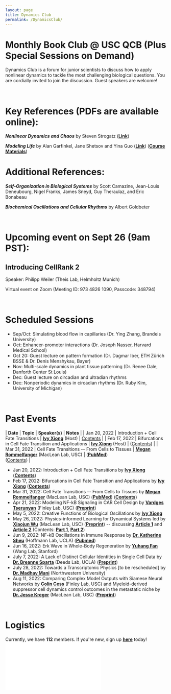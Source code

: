 ```yaml
---
layout: page
title: Dynamics Club
permalink: /DynamicsClub/
---
```


# Monthly Book Club @ USC QCB (Plus Special Sessions on Demand)

Dynamics Club is a forum for junior scientists to discuss how to apply nonlinear dynamics to tackle the most challenging biological questions. You are cordially invited to join the discussion. Guest speakers are welcome! 

&nbsp;
&nbsp;

# Key References (PDFs are available online): 

***Nonlinear Dynamics and Chaos*** by Steven Strogatz ([**Link**](https://www.stevenstrogatz.com/books/nonlinear-dynamics-and-chaos-with-applications-to-physics-biology-chemistry-and-engineering))

***Modeling Life*** by Alan Garfinkel, Jane Shetsov and Yina Guo ([**Link**](https://link.springer.com/book/10.1007/978-3-319-59731-7)) ([**Course Materials**](https://modelinginbiology.github.io))


# Additional References:

***Self-Organization in Biological Systems*** by Scott Camazine, Jean-Louis Deneubourg, Nigel Franks, James Sneyd, Guy Theraulaz, and Eric Bonabeau

***Biochemical Oscillations and Cellular Rhythms*** by Albert Goldbeter

&nbsp;
&nbsp;

# Upcoming event on Sept 26 (9am PST):

## Introducing CellRank 2

Speaker: Philipp Weiler (Theis Lab, Helmholtz Munich)

Virtual event on Zoom (Meeting ID: 973 4826 1090, Passcode: 348794)

&nbsp;
&nbsp;

# Scheduled Sessions

- Sep/Oct: Simulating blood flow in capillaries (Dr. Ying Zhang, Brandeis University)
- Oct: Enhancer-promoter interactions (Dr. Joseph Nasser, Harvard Medical School)
- Oct 20: Guest lecture on pattern formation (Dr. Dagmar Iber, ETH Zürich BSSE & Dr. Denis Menshykau, Bayer)
- Nov: Multi-scale dynamics in plant tissue patterning (Dr. Renee Dale, Danforth Center St Louis)
- Dec: Guest lecture on circadian and ultradian rhythms
- Dec: Nonperiodic dynamics in circadian rhythms (Dr. Ruby Kim, University of Michigan)

&nbsp;
&nbsp;

# Past Events

| **Date** | **Topic** | **Speaker(s)** | **Notes** |
| Jan 20, 2022 | Introduction + Cell Fate Transitions | [**Ivy Xiong**](https://lingyunxiong.github.io) (Host) | [Contents](https://drive.google.com/file/d/18OcjJginmYzX9KQ-J0J64o9GeMG6ya-I/view?usp=sharing) |
| Feb 17, 2022 | Bifurcations in Cell Fate Transition and Applications | [**Ivy Xiong**](https://lingyunxiong.github.io) (Host) | ([Contents](https://drive.google.com/file/d/1W0TRbrKwryFQ2U7IN9CR-ufOTZHycH88/view?usp=sharing )) |
| Mar 31, 2022 | Cell Fate Transitions -- From Cells to Tissues | [**Megan Rommelfanger**](https://macleanlab.usc.edu/people/megan-rommelfanger/) (MacLean Lab, USC) | ([**PubMed**](https://pubmed.ncbi.nlm.nih.gov/34935903/)) <br /> ([Contents](https://drive.google.com/file/d/1LzuqVaFz5hKXT37KzmXHevop3o0gxp7n/view?usp=sharing)) |


- Jan 20, 2022: Introduction + Cell Fate Transitions by [**Ivy Xiong**](https://lingyunxiong.github.io) ([**Contents**](https://drive.google.com/file/d/18OcjJginmYzX9KQ-J0J64o9GeMG6ya-I/view?usp=sharing))
- Feb 17, 2022: Bifurcations in Cell Fate Transition and Applications by [**Ivy Xiong**](https://lingyunxiong.github.io) ([**Contents**](https://drive.google.com/file/d/1W0TRbrKwryFQ2U7IN9CR-ufOTZHycH88/view?usp=sharing ))
- Mar 31, 2022: Cell Fate Transitions -- From Cells to Tissues by [**Megan Rommelfanger**](https://macleanlab.usc.edu/people/megan-rommelfanger/) (MacLean Lab, USC) ([**PubMed**](https://pubmed.ncbi.nlm.nih.gov/34935903/)) ([**Contents**](https://drive.google.com/file/d/1LzuqVaFz5hKXT37KzmXHevop3o0gxp7n/view?usp=sharing))
- Apr 21, 2022: Modeling NF-kB Signaling in CAR Cell Design by [**Vardges Tserunyan**](http://csbl.usc.edu/people/lab-members/) (Finley Lab, USC) ([**Preprint**](https://www.biorxiv.org/content/10.1101/2022.04.27.489659v1))
- May 5, 2022: Creative Functions of Biological Oscillations by [**Ivy Xiong**](https://lingyunxiong.github.io)
- May 26, 2022: Physics-informed Learning for Dynamical Systems led by [**Xiaojun Wu**](https://macleanlab.usc.edu/people/xiaojun-wu2/) (MacLean Lab, USC) ([**Preprint**](https://www.biorxiv.org/content/10.1101/2022.05.18.492557v1)) -- discussing [**Article 1**](https://proceedings.mlr.press/v144/wang21a.html) and [**Article 2**](https://www.nature.com/articles/s41467-021-26434-1) (Contents: [**Part 1**](https://drive.google.com/file/d/1FOuLsaXqO-URepKBGy4Xt8PdbpD24GCH/view?usp=sharing), [**Part 2**](https://drive.google.com/file/d/1Cd4RqStjasddJx_xJM3zgFDjxYP5AuwO/view?usp=sharing))
- Jun 9, 2022: NF-kB Oscillations in Immune Response by [**Dr. Katherine Sheu**](https://mstp.healthsciences.ucla.edu/people/katherine-sheu/) (Hoffmann Lab, UCLA) ([**Pubmed**](https://pubmed.ncbi.nlm.nih.gov/34140389/))
- Jun 16, 2022: Erk Wave in Whole-Body Regeneration by [**Yuhang Fan**](https://profiles.stanford.edu/yuhang-fan) (Wang Lab, Stanford)
- July 7, 2022: A Lack of Distinct Cellular Identities in Single Cell Data by [**Dr. Breanne Sparta**](https://www.linkedin.com/in/breanne-sparta-1a80903a/) (Deeds Lab, UCLA) ([**Preprint**](https://www.biorxiv.org/content/10.1101/2022.06.03.494765v1))
- July 28, 2022: Towards a Transcriptomic Physics [to be rescheduled] by [**Dr. Madhav Mani**](https://www.madhavmani.com) (Northwestern University)
- Aug 11, 2022: Comparing Complex Model Outputs with Siamese Neural Networks by [**Colin Cess**](http://csbl.usc.edu/people/lab-members/) (Finley Lab, USC) and Myeloid-derived suppressor cell dynamics control outcomes in the metastatic niche by [**Dr. Jesse Kreger**](https://macleanlab.usc.edu/people/jesse-kreger/) (MacLean Lab, USC) ([**Preprint**](https://doi.org/10.1101/2022.06.15.496246))

&nbsp;
&nbsp;

# Logistics

Currently, we have **112** members. If you're new, sign up [**here**](https://forms.gle/zvwmxyHC8XhYZZx77) today!
![DynamicsClub](/images/DynamicsClub_Sept2022.pdf)